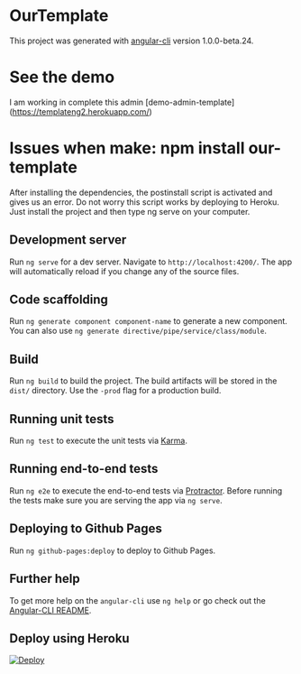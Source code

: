 # OurTemplate

This project was generated with [angular-cli](https://github.com/angular/angular-cli) version 1.0.0-beta.24.

# See the demo

I am working in complete this admin [demo-admin-template] (https://templateng2.herokuapp.com/) 

# Issues when make: npm install our-template 

After installing the dependencies, the postinstall script is activated and gives us an error. Do not worry this script works by deploying to Heroku. Just install the project and then type ng serve on your computer.

## Development server
Run `ng serve` for a dev server. Navigate to `http://localhost:4200/`. The app will automatically reload if you change any of the source files.

## Code scaffolding

Run `ng generate component component-name` to generate a new component. You can also use `ng generate directive/pipe/service/class/module`.

## Build

Run `ng build` to build the project. The build artifacts will be stored in the `dist/` directory. Use the `-prod` flag for a production build.

## Running unit tests

Run `ng test` to execute the unit tests via [Karma](https://karma-runner.github.io).

## Running end-to-end tests

Run `ng e2e` to execute the end-to-end tests via [Protractor](http://www.protractortest.org/).
Before running the tests make sure you are serving the app via `ng serve`.

## Deploying to Github Pages

Run `ng github-pages:deploy` to deploy to Github Pages.

## Further help

To get more help on the `angular-cli` use `ng help` or go check out the [Angular-CLI README](https://github.com/angular/angular-cli/blob/master/README.md).

## Deploy using Heroku

[![Deploy](https://www.herokucdn.com/deploy/button.svg)](https://heroku.com/deploy?template=https://github.com/ouracademy/templateAngular2)
